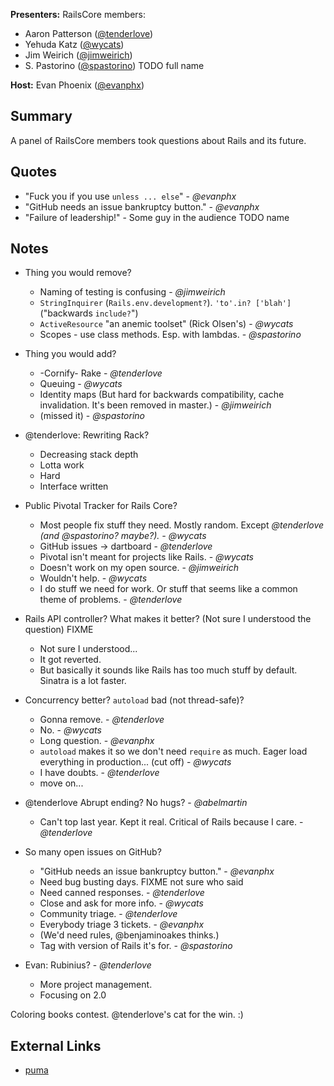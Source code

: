 **Presenters:** RailsCore members:

* Aaron Patterson ([@tenderlove](http://twitter.com/tenderlove))
* Yehuda Katz ([@wycats](http://twitter.co/wycats))
* Jim Weirich ([@jimweirich](http://twitter.com/jimweirich))
* S. Pastorino ([@spastorino](http://twitter.com/spastorino)) TODO full name

**Host:** Evan Phoenix ([@evanphx](http://twitter.com/evanphx))

## Summary

A panel of RailsCore members took questions about Rails and its future.

## Quotes

* "Fuck you if you use `unless ... else`" - _@evanphx_
* "GitHub needs an issue bankruptcy button." - _@evanphx_
* "Failure of leadership!" - Some guy in the audience TODO name

## Notes

* Thing you would remove?
    * Naming of testing is confusing - _@jimweirich_
    * `StringInquirer` (`Rails.env.development?`).  `'to'.in? ['blah']` ("backwards `include?`")
    * `ActiveResource` "an anemic toolset" (Rick Olsen's) - _@wycats_
    * Scopes - use class methods.  Esp. with lambdas. - _@spastorino_
* Thing you would add?
    * -Cornify- Rake - _@tenderlove_
    * Queuing - _@wycats_
    * Identity maps (But hard for backwards compatibility, cache invalidation.  It's been removed in master.) - _@jimweirich_
    * (missed it) - _@spastorino_

* @tenderlove: Rewriting Rack?
    * Decreasing stack depth
    * Lotta work
    * Hard
    * Interface written

* Public Pivotal Tracker for Rails Core?
    * Most people fix stuff they need.  Mostly random.  Except _@tenderlove (and @spastorino? maybe?).  - @wycats_
    * GitHub issues -> dartboard - _@tenderlove_
    * Pivotal isn't meant for projects like Rails.  - _@wycats_
    * Doesn't work on my open source.  - _@jimweirich_
    * Wouldn't help.  - _@wycats_
    * I do stuff we need for work.  Or stuff that seems like a common theme of problems.  - _@tenderlove_
* Rails API controller?  What makes it better?  (Not sure I understood the question) FIXME
    * Not sure I understood...
    * It got reverted.
    * But basically it sounds like Rails has too much stuff by default.  Sinatra is a lot faster.
* Concurrency better?  `autoload` bad (not thread-safe)?
    * Gonna remove.  - _@tenderlove_
    * No. - _@wycats_
    * Long question.  - _@evanphx_
    * `autoload` makes it so we don't need `require` as much. Eager load everything in production... (cut off) - _@wycats_
    * I have doubts.  - _@tenderlove_
    * move on...
* @tenderlove Abrupt ending?  No hugs?  - _@abelmartin_
    * Can't top last year.  Kept it real.  Critical of Rails because I care. - _@tenderlove_
* So many open issues on GitHub?
    * "GitHub needs an issue bankruptcy button." - _@evanphx_
    * Need bug busting days. FIXME not sure who said
    * Need canned responses.  - _@tenderlove_
    * Close and ask for more info.  - _@wycats_
    * Community triage.  - _@tenderlove_
    * Everybody triage 3 tickets.  - _@evanphx_
    * (We'd need rules, @benjaminoakes thinks.)
    * Tag with version of Rails it's for. - _@spastorino_
* Evan: Rubinius? - _@tenderlove_
    * More project management.
    * Focusing on 2.0

Coloring books contest.  @tenderlove's cat for the win.  :)

## External Links

* [puma](http://rubygems.org/gems/puma)
